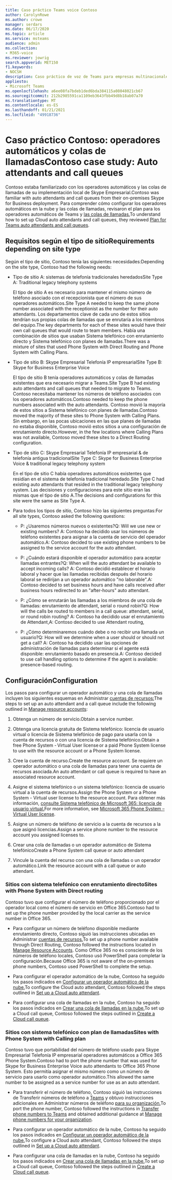 ```yaml
---
title: Caso práctico Teams voice Contoso
author: CarolynRowe
ms.author: crowe
manager: serdars
ms.date: 06/17/2020
ms.topic: article
ms.service: msteams
audience: admin
ms.collection:
- M365-voice
ms.reviewer: jowrig
search.appverid: MET150
f1.keywords:
- NOCSH
description: Caso práctico de voz de Teams para empresas multinacionales
appliesto:
- Microsoft Teams
ms.openlocfilehash: a6ee08fa7bdeb1ded6bda384115a08048021cb67
ms.sourcegitcommit: 212b2985591ca1109eb3643fbb49d8b18ab07a70
ms.translationtype: MT
ms.contentlocale: es-ES
ms.lasthandoff: 01/21/2021
ms.locfileid: "49918736"
---
```

# <a name="contoso-case-study-auto-attendants-and-call-queues"></a><span data-ttu-id="0bbe6-103">Caso práctico Contoso: operadores automáticos y colas de llamadas</span><span class="sxs-lookup"><span data-stu-id="0bbe6-103">Contoso case study: Auto attendants and call queues</span></span>

<span data-ttu-id="0bbe6-104">Contoso estaba familiarizado con los operadores automáticos y las colas de llamadas de su implementación local de Skype Empresarial.</span><span class="sxs-lookup"><span data-stu-id="0bbe6-104">Contoso was familiar with auto attendants and call queues from their on-premises Skype for Business deployment.</span></span> <span data-ttu-id="0bbe6-105">Para comprender cómo configurar los operadores automáticos en la nube y las colas de llamadas, revisaron el plan para los operadores automáticos de Teams y [las colas de llamadas.](plan-auto-attendant-call-queue.md)</span><span class="sxs-lookup"><span data-stu-id="0bbe6-105">To understand how to set up Cloud auto attendants and call queues, they reviewed [Plan for Teams auto attendants and call queues](plan-auto-attendant-call-queue.md).</span></span>

## <a name="requirements-depending-on-site-type"></a><span data-ttu-id="0bbe6-106">Requisitos según el tipo de sitio</span><span class="sxs-lookup"><span data-stu-id="0bbe6-106">Requirements depending on site type</span></span>

<span data-ttu-id="0bbe6-107">Según el tipo de sitio, Contoso tenía las siguientes necesidades:</span><span class="sxs-lookup"><span data-stu-id="0bbe6-107">Depending on the site type, Contoso had the following needs:</span></span>

- <span data-ttu-id="0bbe6-108">Tipo de sitio A: sistemas de telefonía tradicionales heredados</span><span class="sxs-lookup"><span data-stu-id="0bbe6-108">Site Type A: Traditional legacy telephony systems</span></span> 

  <span data-ttu-id="0bbe6-109">El tipo de sitio A es necesario para mantener el mismo número de teléfono asociado con el recepcionista que el número de sus operadores automáticos.</span><span class="sxs-lookup"><span data-stu-id="0bbe6-109">Site Type A needed to keep the same phone number associated with the receptionist as the number for their auto attendants.</span></span> <span data-ttu-id="0bbe6-110">Los departamentos clave de cada uno de estos sitios tendrían sus propias colas de llamadas que se enrutaría a los miembros del equipo.</span><span class="sxs-lookup"><span data-stu-id="0bbe6-110">The key departments for each of these sites would have their own call queues that would route to team members.</span></span> <span data-ttu-id="0bbe6-111">Había una combinación de sitios que usaban Sistema telefónico con enrutamiento directo y Sistema telefónico con planes de llamadas.</span><span class="sxs-lookup"><span data-stu-id="0bbe6-111">There was a mixture of sites that used Phone System with Direct Routing and Phone System with Calling Plans.</span></span>  

- <span data-ttu-id="0bbe6-112">Tipo de sitio B: Skype Empresarial Telefonía IP empresarial</span><span class="sxs-lookup"><span data-stu-id="0bbe6-112">Site Type B: Skype for Business Enterprise Voice</span></span> 

  <span data-ttu-id="0bbe6-113">El tipo de sitio B tenía operadores automáticos y colas de llamadas existentes que era necesario migrar a Teams.</span><span class="sxs-lookup"><span data-stu-id="0bbe6-113">Site Type B had existing auto attendants and call queues that needed to migrate to Teams.</span></span> <span data-ttu-id="0bbe6-114">Contoso necesitaba mantener los números de teléfono asociados con los operadores automáticos.</span><span class="sxs-lookup"><span data-stu-id="0bbe6-114">Contoso needed to keep the phone numbers associated with the auto attendants.</span></span> <span data-ttu-id="0bbe6-115">Contoso movió la mayoría de estos sitios a Sistema telefónico con planes de llamadas.</span><span class="sxs-lookup"><span data-stu-id="0bbe6-115">Contoso moved the majority of these sites to Phone System with Calling Plans.</span></span> <span data-ttu-id="0bbe6-116">Sin embargo, en las pocas ubicaciones en las que planes de llamadas no estaba disponible, Contoso movió estos sitios a una configuración de enrutamiento directo.</span><span class="sxs-lookup"><span data-stu-id="0bbe6-116">However, in the few locations where Calling Plans was not available, Contoso moved these sites to a Direct Routing configuration.</span></span>  

- <span data-ttu-id="0bbe6-117">Tipo de sitio C: Skype Empresarial Telefonía IP empresarial & de telefonía antigua tradicional</span><span class="sxs-lookup"><span data-stu-id="0bbe6-117">Site Type C: Skype for Business Enterprise Voice & traditional legacy telephony system</span></span> 

  <span data-ttu-id="0bbe6-118">En el tipo de sitio C había operadores automáticos existentes que residían en el sistema de telefonía tradicional heredado.</span><span class="sxs-lookup"><span data-stu-id="0bbe6-118">Site Type C had existing auto attendants that resided in the traditional legacy telephony system.</span></span> <span data-ttu-id="0bbe6-119">Las decisiones y configuraciones para este sitio eran las mismas que el tipo de sitio A.</span><span class="sxs-lookup"><span data-stu-id="0bbe6-119">The decisions and configurations for this site were the same as Site Type A.</span></span>   

- <span data-ttu-id="0bbe6-120">Para todos los tipos de sitio, Contoso hizo las siguientes preguntas:</span><span class="sxs-lookup"><span data-stu-id="0bbe6-120">For all site types, Contoso asked the following questions:</span></span>

  - <span data-ttu-id="0bbe6-121">P: ¿Usaremos números nuevos o existentes?</span><span class="sxs-lookup"><span data-stu-id="0bbe6-121">Q: Will we use new or existing numbers?</span></span> 
    <span data-ttu-id="0bbe6-122">A: Contoso ha decidido usar los números de teléfono existentes para asignar a la cuenta de servicio del operador automático.</span><span class="sxs-lookup"><span data-stu-id="0bbe6-122">A: Contoso decided to use existing phone numbers to be assigned to the service account for the auto attendant.</span></span> 

  - <span data-ttu-id="0bbe6-123">P: ¿Cuándo estará disponible el operador automático para aceptar llamadas entrantes?</span><span class="sxs-lookup"><span data-stu-id="0bbe6-123">Q: When will the auto attendant be available to accept incoming calls?</span></span> 
    <span data-ttu-id="0bbe6-124">A: Contoso decidió establecer el horario laboral y hacer que las llamadas recibidas después del horario laboral se redirijan a un operador automático "no laborable".</span><span class="sxs-lookup"><span data-stu-id="0bbe6-124">A: Contoso decided to set business hours and have calls received after business hours redirected to an "after-hours" auto attendant.</span></span>  

  - <span data-ttu-id="0bbe6-125">P: ¿Cómo se enrutarán las llamadas a los miembros de una cola de llamadas: enrutamiento de attendant, serial o round robin?</span><span class="sxs-lookup"><span data-stu-id="0bbe6-125">Q: How will the calls be routed to members in a call queue: attendant, serial, or round robin routing?</span></span> 
    <span data-ttu-id="0bbe6-126">A: Contoso ha decidido usar el enrutamiento de Attendant,</span><span class="sxs-lookup"><span data-stu-id="0bbe6-126">A: Contoso decided to use Attendant routing,</span></span> 

  - <span data-ttu-id="0bbe6-127">P: ¿Cómo determinaremos cuándo debe o no recibir una llamada un usuario?</span><span class="sxs-lookup"><span data-stu-id="0bbe6-127">Q: How will we determine when a user should or should not get a call?</span></span> 
    <span data-ttu-id="0bbe6-128">A: Contoso ha decidido usar las opciones de administración de llamadas para determinar si el agente está disponible: enrutamiento basado en presencia.</span><span class="sxs-lookup"><span data-stu-id="0bbe6-128">A: Contoso decided to use call handling options to determine if the agent is available: presence-based routing.</span></span> 


## <a name="configuration"></a><span data-ttu-id="0bbe6-129">Configuración</span><span class="sxs-lookup"><span data-stu-id="0bbe6-129">Configuration</span></span>

<span data-ttu-id="0bbe6-130">Los pasos para configurar un operador automático y una cola de llamadas incluyen los siguientes esquemas en Administrar [cuentas de recursos:](manage-resource-accounts.md)</span><span class="sxs-lookup"><span data-stu-id="0bbe6-130">The steps to set up an auto attendant and a call queue include the following outlined in [Manage resource accounts](manage-resource-accounts.md):</span></span> 

1. <span data-ttu-id="0bbe6-131">Obtenga un número de servicio.</span><span class="sxs-lookup"><span data-stu-id="0bbe6-131">Obtain a service number.</span></span> 

2. <span data-ttu-id="0bbe6-132">Obtenga una licencia gratuita de Sistema telefónico: licencia de usuario virtual o licencia de Sistema telefónico de pago para usarla con la cuenta de recursos o con una licencia de Sistema telefónico.</span><span class="sxs-lookup"><span data-stu-id="0bbe6-132">Obtain a free Phone System - Virtual User license or a paid Phone System license to use with the resource account or a Phone System license.</span></span>

3. <span data-ttu-id="0bbe6-133">Cree la cuenta de recurso.</span><span class="sxs-lookup"><span data-stu-id="0bbe6-133">Create the resource account.</span></span> <span data-ttu-id="0bbe6-134">Se requiere un operador automático o una cola de llamadas para tener una cuenta de recursos asociada.</span><span class="sxs-lookup"><span data-stu-id="0bbe6-134">An auto attendant or call queue is required to have an associated resource account.</span></span> 

4. <span data-ttu-id="0bbe6-135">Asigne el sistema telefónico o un sistema telefónico: licencia de usuario virtual a la cuenta de recursos.</span><span class="sxs-lookup"><span data-stu-id="0bbe6-135">Assign the Phone System or a Phone System - Virtual user license to the resource account.</span></span> <span data-ttu-id="0bbe6-136">Para obtener más información, [consulte Sistema telefónico de Microsoft 365: licencia de usuario virtual.](https://docs.microsoft.com/microsoftteams/teams-add-on-licensing/virtual-user)</span><span class="sxs-lookup"><span data-stu-id="0bbe6-136">For more information, see [Microsoft 365 Phone System – Virtual User license](https://docs.microsoft.com/microsoftteams/teams-add-on-licensing/virtual-user).</span></span>

5. <span data-ttu-id="0bbe6-137">Asigne un número de teléfono de servicio a la cuenta de recursos a la que asignó licencias.</span><span class="sxs-lookup"><span data-stu-id="0bbe6-137">Assign a service phone number to the resource account you assigned licenses to.</span></span> 

6. <span data-ttu-id="0bbe6-138">Crear una cola de llamadas o un operador automático de Sistema telefónico</span><span class="sxs-lookup"><span data-stu-id="0bbe6-138">Create a Phone System call queue or auto attendant</span></span> 

7. <span data-ttu-id="0bbe6-139">Vincule la cuenta del recurso con una cola de llamadas o un operador automático.</span><span class="sxs-lookup"><span data-stu-id="0bbe6-139">Link the resource account with a call queue or auto attendant.</span></span> 


### <a name="sites-with-phone-system-with-direct-routing"></a><span data-ttu-id="0bbe6-140">Sitios con sistema telefónico con enrutamiento directo</span><span class="sxs-lookup"><span data-stu-id="0bbe6-140">Sites with Phone System with Direct routing</span></span> 

<span data-ttu-id="0bbe6-141">Contoso tuvo que configurar el número de teléfono proporcionado por el operador local como el número de servicio en Office 365.</span><span class="sxs-lookup"><span data-stu-id="0bbe6-141">Contoso had to set up the phone number provided by the local carrier as the service number in Office 365.</span></span> 

- <span data-ttu-id="0bbe6-142">Para configurar un número de teléfono disponible mediante enrutamiento directo, Contoso siguió las instrucciones ubicadas en Administrar [cuentas de recursos.](manage-resource-accounts.md)</span><span class="sxs-lookup"><span data-stu-id="0bbe6-142">To set up a phone number available through Direct Routing, Contoso followed the instructions located in [Manage Resource Accounts](manage-resource-accounts.md).</span></span> <span data-ttu-id="0bbe6-143">Como Office 365 no es consciente de los números de teléfono locales, Contoso usó PowerShell para completar la configuración.</span><span class="sxs-lookup"><span data-stu-id="0bbe6-143">Because Office 365 is not aware of the on-premises phone numbers, Contoso used PowerShell to complete the setup.</span></span>   

- <span data-ttu-id="0bbe6-144">Para configurar el operador automático de la nube, Contoso ha seguido los pasos indicados en [Configurar un operador automático de la nube.](create-a-phone-system-auto-attendant.md)</span><span class="sxs-lookup"><span data-stu-id="0bbe6-144">To configure the Cloud auto attendant, Contoso followed the steps outlined in [Set up a Cloud auto attendant](create-a-phone-system-auto-attendant.md).</span></span> 

- <span data-ttu-id="0bbe6-145">Para configurar una cola de llamadas en la nube, Contoso ha seguido los pasos indicados en [Crear una cola de llamadas en la nube.](create-a-phone-system-call-queue.md)</span><span class="sxs-lookup"><span data-stu-id="0bbe6-145">To set up a Cloud call queue, Contoso followed the steps outlined in [Create a Cloud call queue](create-a-phone-system-call-queue.md).</span></span>  


### <a name="sites-with-phone-system-with-calling-plan"></a><span data-ttu-id="0bbe6-146">Sitios con sistema telefónico con plan de llamadas</span><span class="sxs-lookup"><span data-stu-id="0bbe6-146">Sites with Phone System with Calling plan</span></span>

<span data-ttu-id="0bbe6-147">Contoso tuvo que portabilidad del número de teléfono usado para Skype Empresarial Telefonía IP empresarial operadores automáticos a Office 365 Phone System.</span><span class="sxs-lookup"><span data-stu-id="0bbe6-147">Contoso had to port the phone number that was used for Skype for Business Enterprise Voice auto attendants to Office 365 Phone System.</span></span> <span data-ttu-id="0bbe6-148">Esto permitía asignar el mismo número como un número de servicio para usarlo como operador automático.</span><span class="sxs-lookup"><span data-stu-id="0bbe6-148">This allowed the same number to be assigned as a service number for use as an auto attendant.</span></span> 

- <span data-ttu-id="0bbe6-149">Para transferir el número de teléfono, Contoso siguió las instrucciones de Transferir números de teléfono a [Teams](https://docs.microsoft.com/microsoftteams/phone-number-calling-plans/transfer-phone-numbers-to-teams) y obtuvo instrucciones adicionales en Administrar números de teléfono [para su organización.](https://docs.microsoft.com/microsoftteams/manage-phone-numbers-for-your-organization/manage-phone-numbers-for-your-organization)</span><span class="sxs-lookup"><span data-stu-id="0bbe6-149">To port the phone number, Contoso followed the instructions in [Transfer phone numbers to Teams](https://docs.microsoft.com/microsoftteams/phone-number-calling-plans/transfer-phone-numbers-to-teams) and obtained additional guidance at [Manage phone numbers for your organization](https://docs.microsoft.com/microsoftteams/manage-phone-numbers-for-your-organization/manage-phone-numbers-for-your-organization).</span></span>

- <span data-ttu-id="0bbe6-150">Para configurar un operador automático de la nube, Contoso ha seguido los pasos indicados en [Configurar un operador automático de la nube.](create-a-phone-system-auto-attendant.md)</span><span class="sxs-lookup"><span data-stu-id="0bbe6-150">To configure a Cloud auto attendant, Contoso followed the steps outlined in [Set up a Cloud auto attendant](create-a-phone-system-auto-attendant.md).</span></span>

-  <span data-ttu-id="0bbe6-151">Para configurar una cola de llamadas en la nube, Contoso ha seguido los pasos indicados en [Crear una cola de llamadas en la nube.](create-a-phone-system-call-queue.md)</span><span class="sxs-lookup"><span data-stu-id="0bbe6-151">To set up a Cloud call queue, Contoso followed the steps outlined in [Create a Cloud call queue](create-a-phone-system-call-queue.md).</span></span>  

 